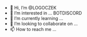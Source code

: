 - 👋 Hi, I’m @LOGOCZEK
- 👀 I’m interested in ... BOTDISCORD
- 🌱 I’m currently learning ...
- 💞️ I’m looking to collaborate on ...
- 📫 How to reach me ...

<!---
LOGOCZEK/LOGOCZEK is a ✨ special ✨ repository because its `README.md` (this file) appears on your GitHub profile.
You can click the Preview link to take a look at your changes.
--->
